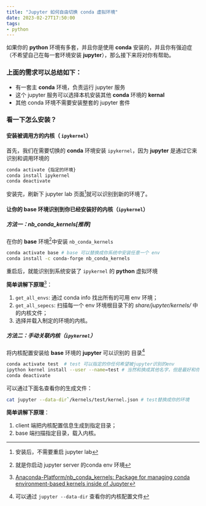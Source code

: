 ```yaml
---
title: "Jupyter 如何自由切换 conda 虚拟环境"
date: 2023-02-27T17:50:00
tags:
- python
---
```


如果你的 **python** 环境有多套，并且你是使用 **conda** 安装的，并且你有强迫症（不希望自己在每一套环境安装 **jupyter**），那么接下来将对你有帮助。

### 上面的需求可以总结如下：

- 有一套主 **conda** 环境，负责运行 jupyter 服务
- 这个 jupyter 服务可以选择本机安装其他 **conda** 环境的 **kernal**
- 其他 conda 环境不需要安装整套的 jupyter 套件 

### 看一下怎么安装？
#### 安装被调用方的内核（ `ipykernel`）

首先，我们在需要切换的 **conda** 环境安装 `ipykernel`，因为 **jupyter** 是通过它来识别和调用环境的

```bash
conda activate {指定的环境}
conda install ipykernel
conda deactivate
```

安装完，刷新下 jupyter lab 页面[^2]就可以识别到新的环境了。

#### 让你的 base 环境识别到你已经安装好的内核（`ipykernel`）
##### 方法一：nb_conda_kernels[推荐]

在你的 **base** 环境[^1]中安装 `nb_conda_kernels`

```bash
conda activate base # base 可以替换成你系统中安装任意一个 env
conda install -c conda-forge nb_conda_kernels
```

重启后，就能识别到系统安装了  `ipykernel` 的 **python** 虚拟环境

**简单讲解下原理**[^4]：
1. `get_all_envs`: 通过 conda info 找出所有的可用 env 环境；
2. `get_all_sepecs`: 扫描每一个 env 环境根目录下的 *share/jupyter/kernels/*  中的内核文件；
3. 选择并载入制定的环境的内核。

##### 方法二：手动关联内核（`ipykernel`）

将内核配置安装给 **base** 环境的 **jupyter** 可以识别的 目录[^3]

```bash
conda activate test  # test 可以指定的你任何希望被jupyter识别的env
ipython kernel install --user --name=test # 当然和换成其他名字，但是最好和你的 env 关联
conda deactivate
```

可以通过下面名查看你的生成文件：

```bash
cat jupyter --data-dir`/kernels/test/kernel.json # test替换成你的环境
```

**简单讲解下原理**：
1. client 端把内核配置信息生成到指定目录；
2. base 端扫描指定目录，载入内核。

[^1]: 就是你启动 jupyter server 的conda env 环境
[^2]: 安装后，不需要重启 jupyter lab
[^3]: 可以通过 `jupyter --data-dir` 查看你的内核配置文件
[^4]: [Anaconda-Platform/nb_conda_kernels: Package for managing conda environment-based kernels inside of Jupyter](https://github.com/Anaconda-Platform/nb_conda_kernels)